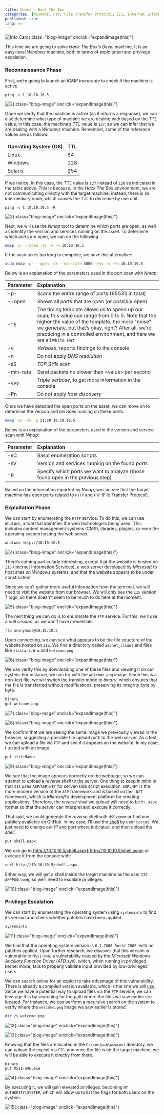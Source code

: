```yaml
---
title: Devel - Hack The Box
categories: [Windows, FTP, File Transfer Protocol, IIS, Internet Information Services, Reverse Shell, ASP.NET, ASPX, Kernel Exploit, MS11-046, Microsoft Windows Ancillary Function Driver, AFD.sys]
published: true
lang: en
---
```


![Info Card](https://raw.githubusercontent.com/MateoNitro550/MateoNitro550.github.io/main/assets/2024-09-30-Devel-Hack-The-Box/1.png){:class="blog-image" onclick="expandImage(this)"}

This time we are going to solve _Hack The Box's_ _Devel_ machine. It is an easy-level _Windows_ machine, both in terms of exploitation and privilege escalation.

### [](#header-3)Reconnaissance Phase

First, we’re going to launch an _ICMP traceroute_ to check if the machine is active.

```
ping -c 1 10.10.10.5
```

![2](https://raw.githubusercontent.com/MateoNitro550/MateoNitro550.github.io/main/assets/2024-09-30-Devel-Hack-The-Box/2.png){:class="blog-image" onclick="expandImage(this)"}

Once we verify that the machine is active (as it returns a response), we can also determine what type of machine we are dealing with based on the _TTL_ value; in this case, the machine’s _TTL_ value is `127`, so we can infer that we are dealing with a _Windows_ machine. Remember, some of the reference values are as follows:

| Operating System (OS)  | TTL |
|:-----------------------|:----|
| Linux                  | 64  |
| Windows                | 128 |
| Solaris                | 254 | 

If we notice, in this case, the _TTL_ value is `127` instead of `128` as indicated in the table above. This is because, in the _Hack The Box_ environment, we are not communicating directly with the target machine; instead, there is an intermediary node, which causes the _TTL_ to decrease by one unit.

```
ping -c 1 10.10.10.5 -R
``` 

![3](https://raw.githubusercontent.com/MateoNitro550/MateoNitro550.github.io/main/assets/2024-09-30-Devel-Hack-The-Box/3b.png){:class="blog-image" onclick="expandImage(this)"}

Next, we will use the _Nmap_ tool to determine which ports are open, as well as identify the version and services running on the asset. To determine which ports are open, we can do the following:

```bash
nmap -p- --open -T5 -v -n 10.10.10.5
```

If the scan takes too long to complete, we have this alternative:

```bash
sudo nmap -p- --open -sS --min-rate 5000 -vvv -n -Pn 10.10.10.5
```

Below is an explanation of the parameters used in the port scan with _Nmap_:

| Parameter | Explanation |
|:----------|:------------|
| \-p\- | Scans the entire range of ports (65535 in total) |
| \-\-open | Shows all ports that are open (or possibly open) |
| \-T5 | The timing template allows us to speed up our scan; this value can range from 0 to 5. Note that the higher the value of the template, the more "noise" we generate, but that’s okay, right? After all, we’re practicing in a controlled environment, and here we are all `White Hat` | 
| \-v | _Verbose_, reports findings to the console |
| \-n | Do not apply _DNS resolution_ |
| \-sS | _TCP SYN_ scan |
| \-min-rate | Send packets no slower than \<value\> per second |
| \-vvv | Triple _verbose_, to get more information in the console |
| \-Pn | Do not apply _host discovery_ |

Once we have detected the open ports on the asset, we can move on to determine the version and services running on these ports.

```bash
nmap -sC -sV -p 21,80 10.10.10.5
```

Below is an explanation of the parameters used in the version and service scan with _Nmap_:

| Parameter | Explanation |
|:----------|:------------|
| \-sC | Basic enumeration scripts |
| \-sV | Version and services running on the found ports |
| \-p | Specify which ports we want to analyze (those found open in the previous step) |

Based on the information reported by _Nmap_, we can see that the target machine has open ports related to `HTTP` and `FTP` (File Transfer Protocol).

### [](#header-3)Exploitation Phase

We can start by enumerating the `HTTP` service. To do this, we can use `WhatWeb`, a tool that identifies the web technologies being used. This includes content management systems (CMS), libraries, plugins, or even the operating system hosting the web server.

```bash
whatweb http://10.10.10.5
```

![4](https://raw.githubusercontent.com/MateoNitro550/MateoNitro550.github.io/main/assets/2024-09-30-Devel-Hack-The-Box/4.png){:class="blog-image" onclick="expandImage(this)"}

There’s nothing particularly interesting, except that the website is hosted on `IIS` (Internet Information Services), a web server developed by _Microsoft_ to host sites on _Windows_ systems, and that the website appears to be under construction.

Since we can’t gather more useful information from the terminal, we will need to visit the website from our browser. We will only see the `IIS` version 7 logo, so there doesn't seem to be much to do here at the moment.

![5](https://raw.githubusercontent.com/MateoNitro550/MateoNitro550.github.io/main/assets/2024-09-30-Devel-Hack-The-Box/5.png){:class="blog-image" onclick="expandImage(this)"}

The next thing we can do is to enumerate the `FTP` service. For this, we’ll use a _null session_, as we don't have credentials.

```bash
ftp anonymous@10.10.10.5
```

Upon connecting, we can see what appears to be the file structure of the website hosted on `IIS`. We find a directory called `aspnet_client` and files like `iisstart.htm` and `welcome.png`.

![6](https://raw.githubusercontent.com/MateoNitro550/MateoNitro550.github.io/main/assets/2024-09-30-Devel-Hack-The-Box/6.png){:class="blog-image" onclick="expandImage(this)"}

We can verify this by downloading one of these files and viewing it on our system. For instance, we can try with the `welcome.png` image. Since this is a non-text file, we will switch the transfer mode to _binary_, which ensures that the file is transferred without modifications, preserving its integrity byte by byte.

```bash
binary
get welcome.png
```

![7](https://raw.githubusercontent.com/MateoNitro550/MateoNitro550.github.io/main/assets/2024-09-30-Devel-Hack-The-Box/7.png){:class="blog-image" onclick="expandImage(this)"}

![8](https://raw.githubusercontent.com/MateoNitro550/MateoNitro550.github.io/main/assets/2024-09-30-Devel-Hack-The-Box/8.png){:class="blog-image" onclick="expandImage(this)"}

We confirm that we are seeing the same image we previously viewed in the browser, suggesting a possible file upload path to the web server. As a test, we can upload a file via `FTP` and see if it appears on the website. In my case, I tested with an image.

```bash
put <fileName>
```

![9](https://raw.githubusercontent.com/MateoNitro550/MateoNitro550.github.io/main/assets/2024-09-30-Devel-Hack-The-Box/9.png){:class="blog-image" onclick="expandImage(this)"}

We see that the image appears correctly on the webpage, so we can attempt to upload a _reverse shell_ to the server. One thing to keep in mind is that `IIS` uses `ASP`/`ASP.NET` for server-side script execution. `ASP.NET` is the more modern version of the `ASP` framework and is based on the `.NET` framework, which is _Microsoft’s_ development platform for creating applications. Therefore, the _reverse shell_ we upload will need to be in `.aspx` format so that the server can interpret and execute it correctly.

That said, we could generate the _reverse shell_ with `MSFvenom` or find one publicly available on GitHub. In my case, I’ll use the [shell](https://github.com/borjmz/aspx-reverse-shell/blob/master/shell.aspx) by user `borjmz`. We just need to change our IP and port where indicated, and then upload the _shell_.

```bash
put shell.aspx
```

We can go to [http://10.10.10.5/shell.aspx](http://10.10.10.5/shell.aspx) or execute it from the console with:

```bash
curl http://10.10.10.5/shell.aspx
```

Either way, we will get a shell inside the target machine as the user `IIS APPPOOL\web`, so we’ll need to escalate privileges.

![10](https://raw.githubusercontent.com/MateoNitro550/MateoNitro550.github.io/main/assets/2024-09-30-Devel-Hack-The-Box/10.png){:class="blog-image" onclick="expandImage(this)"}

### [](#header-3)Privilege Escalation

We can start by enumerating the operating system using `systeminfo` to find its version and check whether patches have been applied.

```bash
systeminfo
```

![11](https://raw.githubusercontent.com/MateoNitro550/MateoNitro550.github.io/main/assets/2024-09-30-Devel-Hack-The-Box/11.png){:class="blog-image" onclick="expandImage(this)"}

We find that the operating system version is `6.1.7600 Build 7600`, with no patches applied. Upon further research, we discover that this version is vulnerable to `MS11-046`, a vulnerability caused by the _Microsoft Windows Ancillary Function Driver_ (_AFD.sys_), which, when running in privileged kernel mode, fails to properly validate input provided by low-privileged users.

We can search online for an exploit to take advantage of this vulnerability. There is already a compiled version available, which is the one we will [use](https://www.exploit-db.com/exploits/40564). Since we have a potential way to upload files via the `FTP` service, we can leverage this by searching for the path where the files we saw earlier are located. For instance, we can perform a recursive search on the system to verify where the `welcome.png` image we saw earlier is stored.

```bash
dir /s welcome.png
```

![12](https://raw.githubusercontent.com/MateoNitro550/MateoNitro550.github.io/main/assets/2024-09-30-Devel-Hack-The-Box/12.png){:class="blog-image" onclick="expandImage(this)"}

![13](https://raw.githubusercontent.com/MateoNitro550/MateoNitro550.github.io/main/assets/2024-09-30-Devel-Hack-The-Box/13.png){:class="blog-image" onclick="expandImage(this)"}

Knowing that the files are located in the `C:\inetpub\wwwroot` directory, we can upload the exploit via `FTP`, and once the file is on the target machine, we will be able to execute it directly from there.

```bash
binary
put MS11-046.exe
```

![14](https://raw.githubusercontent.com/MateoNitro550/MateoNitro550.github.io/main/assets/2024-09-30-Devel-Hack-The-Box/14.png){:class="blog-image" onclick="expandImage(this)"}

By executing it, we will gain elevated privileges, becoming `NT AUTHORITY\SYSTEM`, which will allow us to list the flags for both users on the system.

![15](https://raw.githubusercontent.com/MateoNitro550/MateoNitro550.github.io/main/assets/2024-09-30-Devel-Hack-The-Box/15.png){:class="blog-image" onclick="expandImage(this)"}
